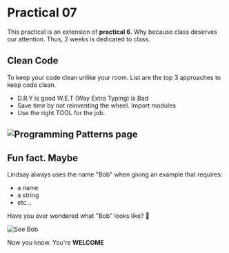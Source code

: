 # Practical 07

This practical is an extension of **practical 6**. Why because class deserves our attention. Thus, 2 weeks is dedicated
to class.

## Clean Code

To keep your code clean unlike your room. List are the top 3 approaches to keep code clean.

- D.R.Y is good W.E.T (Way Extra Typing) is Bad
- Save time by not reinventing the wheel. Import modules
- Use the right TOOL for the job.

## ![Programming Patterns page](https://github.com/CP1404/Starter/wiki/Programming-Patterns)

## Fun fact. Maybe

Lindsay always uses the name "Bob" when giving an example that requires:

* a name
* a string
* etc...

Have you ever wondered what "Bob" looks like? 🤔

![See Bob](https://www.google.com/url?sa=i&url=https%3A%2F%2Fwww.pinterest.com%2Fpin%2F185351340896423985%2F&psig=AOvVaw06vnan_cKhjUGRLm7AS-YK&ust=1699102297237000&source=images&cd=vfe&ved=0CBEQjhxqFwoTCIi32bnvp4IDFQAAAAAdAAAAABAE "Bob")

Now you know. You're __WELCOME__